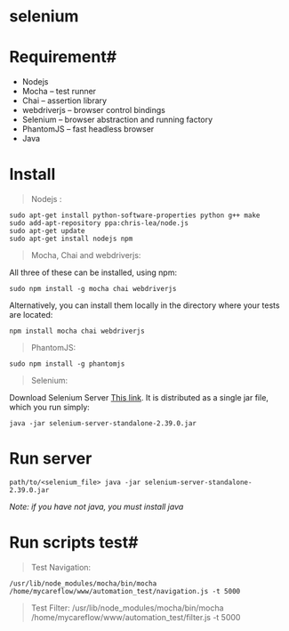selenium
========
# Requirement#

* Nodejs
* Mocha – test runner
* Chai – assertion library
* webdriverjs – browser control bindings
* Selenium – browser abstraction and running factory
* PhantomJS – fast headless browser
* Java
# Install #

> Nodejs :


    sudo apt-get install python-software-properties python g++ make
    sudo add-apt-repository ppa:chris-lea/node.js
    sudo apt-get update
    sudo apt-get install nodejs npm

> Mocha, Chai and webdriverjs:

All three of these can be installed, using npm:
    
    sudo npm install -g mocha chai webdriverjs
    
    
Alternatively, you can install them locally in the directory where your tests are located:

    npm install mocha chai webdriverjs

> PhantomJS:

    sudo npm install -g phantomjs
    
> Selenium: 

Download Selenium Server [This link]( http://selenium.googlecode.com/files/selenium-server-standalone-2.39.0.jar). It is distributed as a single jar file, which you run simply:


    java -jar selenium-server-standalone-2.39.0.jar

# Run server #
    path/to/<selenium_file> java -jar selenium-server-standalone-2.39.0.jar
    
*Note: if you have not java, you must install java*

# Run scripts test#
> Test Navigation: 


	/usr/lib/node_modules/mocha/bin/mocha /home/mycareflow/www/automation_test/navigation.js -t 5000
	
	
> Test Filter:
    /usr/lib/node_modules/mocha/bin/mocha /home/mycareflow/www/automation_test/filter.js -t 5000
	
